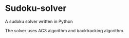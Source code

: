 Sudoku-solver
=============

A sudoku solver written in Python


The solver uses AC3 algorithm and backtracking algorithm.
